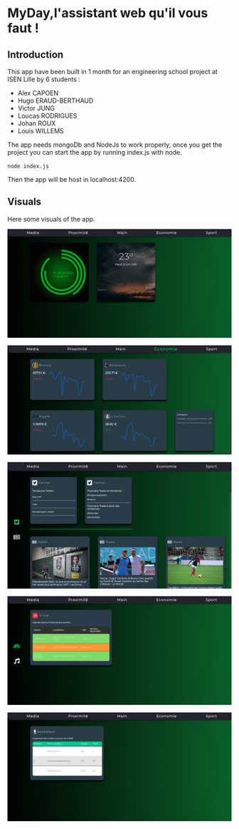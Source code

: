 # MyDay,l'assistant web qu'il vous faut !

## Introduction

This app have been built in 1 month for an engineering school project at ISEN Lille by 6 students :

- Alex CAPOEN
- Hugo ERAUD-BERTHAUD
- Victor JUNG
- Loucas RODRIGUES
- Johan ROUX
- Louis WILLEMS

The app needs mongoDb and NodeJs to work properly, once you get the project you can start the app by running index.js with node.

```
node index.js
```

Then the app will be host in localhost:4200.

## Visuals

Here some visuals of the app.

![MainOnglet](./visuals/MainOnglet.png)

![EcoOnglet](./visuals/EcoOnglet.png)

![OngletMedia](./visuals/OngletMedia.png)

![ProxiOnglet](./visuals/ProxiOnglet.png)

![SportOnglet](./visuals/SportOnglet.png)



